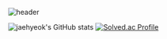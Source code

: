 ![header](https://capsule-render.vercel.app/api?type=waving&color=auto&height=300&section=header&desc=Sunrin%20Software%20Division%20116th&descAlign=70&text=Jaehyeok3017&fontSize=70&FontAlignY=40)

![jaehyeok's GitHub stats](https://github-readme-stats.vercel.app/api?username=jaehyeok3017&show_icons=true&theme=radical)
[![Solved.ac Profile](http://mazassumnida.wtf/api/v2/generate_badge?boj=gghh3017)](https://solved.ac/gghh3017/)
